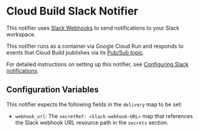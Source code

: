 # Cloud Build Slack Notifier

This notifier uses [Slack Webhooks](https://api.slack.com/messaging/webhooks) to
send notifications to your Slack workspace.

This notifier runs as a container via Google Cloud Run and responds to
events that Cloud Build publishes via its
[Pub/Sub topic](https://cloud.google.com/cloud-build/docs/send-build-notifications).

For detailed instructions on setting up this notifier,
see [Configuring Slack notifications](https://cloud.google.com/cloud-build/docs/configuring-notifications/configure-slack).

## Configuration Variables

This notifier expects the following fields in the `delivery` map to be set:

- `webhook_url`: The `secretRef: <Slack-webhook-URL>` map that references the
Slack webhook URL resource path in the `secrets` section.
